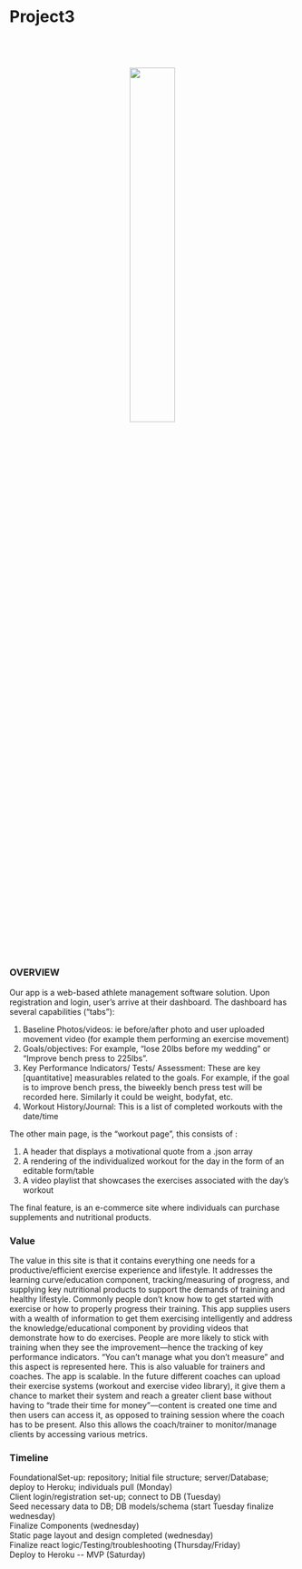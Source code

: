 # Project3

<h1 align="center">
  <br>
  <img src="https://github.com/Southerngirl13/project-3-fitlife/blob/master/client/src/assets/images/test3.jpg" width="40%">
</h1>

### OVERVIEW
Our app is a web-based athlete management software solution. Upon registration and login, user’s arrive at their dashboard. The dashboard has several capabilities (“tabs”):
1.    Baseline Photos/videos: ie before/after photo and user uploaded movement video (for example them performing an exercise movement)
2.    Goals/objectives: For example, “lose 20lbs before my wedding” or “Improve bench press to 225lbs”.
3.    Key Performance Indicators/ Tests/ Assessment: These are key [quantitative] measurables related to the goals. For example, if the goal is to improve bench press, the biweekly bench press test will be recorded here. Similarly it could be weight, bodyfat, etc.
4.    Workout History/Journal: This is a list of completed workouts with the date/time

The other main page, is the “workout page”, this consists of :
1.    A header that displays a motivational quote from a .json array
2.    A rendering of the individualized workout for the day in the form of an editable form/table
3.    A video playlist that showcases the exercises associated with the day’s workout

The final feature, is an e-commerce site where individuals can purchase supplements and nutritional products.

### Value 
The value in this site is that it contains everything one needs for a productive/efficient exercise experience and lifestyle. It addresses the learning curve/education component, tracking/measuring of progress, and supplying key nutritional products to support the demands of training and healthy lifestyle.
Commonly people don’t know how to get started with exercise or how to properly progress their training. This app supplies users with a wealth of information to get them exercising intelligently and address the knowledge/educational component by providing videos that demonstrate how to do exercises. People are more likely to stick with training when they see the improvement—hence the tracking of key performance indicators. “You can’t manage what you don’t measure” and this aspect is represented here.
This is also valuable for trainers and coaches. The app is scalable. In the future different coaches can upload their exercise systems (workout and exercise video library), it give them a chance to market their system and reach a greater client base without having to “trade their time for money”—content is created one time and then users can access it, as opposed to training session where the coach has to be present. Also this allows the coach/trainer to monitor/manage clients by accessing various metrics.

### Timeline
FoundationalSet-up: repository; Initial file structure; server/Database; deploy to Heroku; individuals pull (Monday) </br>
Client login/registration set-up; connect to DB (Tuesday) </br>
Seed necessary data to DB; DB models/schema (start Tuesday finalize wednesday) </br>
Finalize Components (wednesday) </br>
Static page layout and design completed (wednesday) </br>
Finalize react logic/Testing/troubleshooting (Thursday/Friday) </br>
Deploy to Heroku -- MVP (Saturday) </br>